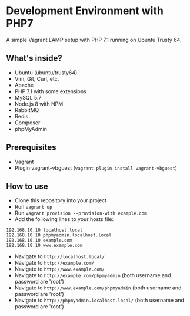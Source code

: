 # Development Environment with PHP7

A simple Vagrant LAMP setup with PHP 7.1 running on Ubuntu Trusty 64.

## What's inside?

- Ubuntu (ubuntu/trusty64)
- Vim, Git, Curl, etc.
- Apache
- PHP 7.1 with some extensions
- MySQL 5.7
- Node.js 8 with NPM
- RabbitMQ
- Redis
- Composer
- phpMyAdmin

## Prerequisites
- [Vagrant](https://www.vagrantup.com/downloads.html)
- Plugin vagrant-vbguest (``vagrant plugin install vagrant-vbguest``)

## How to use

- Clone this repository into your project
- Run ``vagrant up``
- Run ``vagrant provision --provision-with example.com``
- Add the following lines to your hosts file:
````
192.168.10.10 localhost.local
192.168.10.10 phpmyadmin.localhost.local
192.168.10.10 example.com
192.168.10.10 www.example.com
````
- Navigate to ``http://localhost.local/``
- Navigate to ``http://example.com/``
- Navigate to ``http://www.example.com/``
- Navigate to ``http://example.com/phpmyadmin`` (both username and password are 'root')
- Navigate to ``http://www.example.com/phpmyadmin`` (both username and password are 'root')
- Navigate to ``http://phpmyadmin.localhost.local/`` (both username and password are 'root')
